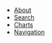 - [About](/about.md)
- [Search](/search/index.md) 
- [Charts](/charts/index.md)
- [Navigation](/navigation/index.md)